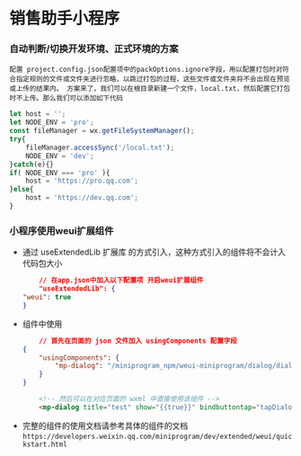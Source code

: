 # 销售助手小程序

### 自动判断/切换开发环境、正式环境的方案
`配置 project.config.json配置项中的packOptions.ignore字段，用以配置打包时对符合指定规则的文件或文件夹进行忽略，以跳过打包的过程，这些文件或文件夹将不会出现在预览或上传的结果内。
方案来了，我们可以在根目录新建一个文件，local.txt，然后配置它打包时不上传。那么我们可以添加如下代码`
```js
let host = '';
let NODE_ENV = 'pro';
const fileManager = wx.getFileSystemManager();
try{
	fileManager.accessSync('/local.txt');
	NODE_ENV = 'dev';
}catch(e){}
if( NODE_ENV === 'pro' ){
	host = 'https://pro.qq.com';
}else{
	host = 'https://dev.qq.com';
}
```

### 小程序使用weui扩展组件
- 通过 useExtendedLib 扩展库 的方式引入，这种方式引入的组件将不会计入代码包大小
	```json
		// 在app.json中加入以下配置项 开启weui扩展组件
		"useExtendedLib": {
    "weui": true
  }
	```
- 组件中使用
	```json
		// 首先在页面的 json 文件加入 usingComponents 配置字段
	{
		"usingComponents": {
			"mp-dialog": "/miniprogram_npm/weui-miniprogram/dialog/dialog"
		}
	}
	```
	```html
		<!-- 然后可以在对应页面的 wxml 中直接使用该组件 -->
		<mp-dialog title="test" show="{{true}}" bindbuttontap="tapDialogButton" buttons="{{[{text: '取消'}, {text: '确认'}]}}"><view>test content</view></mp-dialog>
	```
- 完整的组件的使用文档请参考具体的组件的文档 `https://developers.weixin.qq.com/miniprogram/dev/extended/weui/quickstart.html`